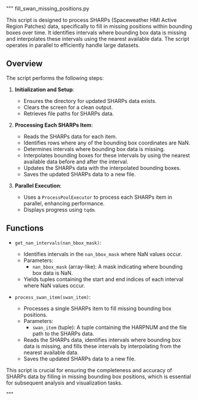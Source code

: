 """
fill_swan_missing_positions.py

This script is designed to process SHARPs (Spaceweather HMI Active Region Patches) data, specifically to fill in missing positions within bounding boxes over time. It identifies intervals where bounding box data is missing and interpolates these intervals using the nearest available data. The script operates in parallel to efficiently handle large datasets.

## Overview

The script performs the following steps:

1. **Initialization and Setup**:
   - Ensures the directory for updated SHARPs data exists.
   - Clears the screen for a clean output.
   - Retrieves file paths for SHARPs data.

2. **Processing Each SHARPs Item**:
   - Reads the SHARPs data for each item.
   - Identifies rows where any of the bounding box coordinates are NaN.
   - Determines intervals where bounding box data is missing.
   - Interpolates bounding boxes for these intervals by using the nearest available data before and after the interval.
   - Updates the SHARPs data with the interpolated bounding boxes.
   - Saves the updated SHARPs data to a new file.

3. **Parallel Execution**:
   - Uses a `ProcessPoolExecutor` to process each SHARPs item in parallel, enhancing performance.
   - Displays progress using `tqdm`.

## Functions

- `get_nan_intervals(nan_bbox_mask)`:
  - Identifies intervals in the `nan_bbox_mask` where NaN values occur.
  - Parameters:
    - `nan_bbox_mask` (array-like): A mask indicating where bounding box data is NaN.
  - Yields tuples containing the start and end indices of each interval where NaN values occur.

- `process_swan_item(swan_item)`:
  - Processes a single SHARPs item to fill missing bounding box positions.
  - Parameters:
    - `swan_item` (tuple): A tuple containing the HARPNUM and the file path to the SHARPs data.
  - Reads the SHARPs data, identifies intervals where bounding box data is missing, and fills these intervals by interpolating from the nearest available data.
  - Saves the updated SHARPs data to a new file.

This script is crucial for ensuring the completeness and accuracy of SHARPs data by filling in missing bounding box positions, which is essential for subsequent analysis and visualization tasks.

"""
